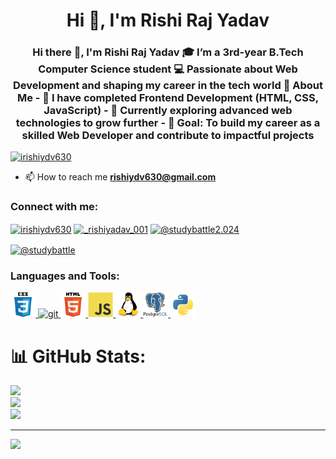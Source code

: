<h1 align="center">Hi 👋, I'm Rishi Raj Yadav</h1>
<h3 align="center">Hi there 👋, I'm Rishi Raj Yadav 🎓 I’m a 3rd-year B.Tech Computer Science student 💻 Passionate about Web Development and shaping my career in the tech world  🚀
 About Me - 🌱 I have completed Frontend Development (HTML, CSS, JavaScript) - 🔭 Currently exploring advanced web technologies to grow further - 
🎯 Goal: To build my career as a skilled Web Developer and contribute to impactful projects</h3>

<p align="left"> <a href="https://twitter.com/irishiydv630" target="blank"><img src="https://img.shields.io/twitter/follow/irishiydv630?logo=twitter&style=for-the-badge" alt="irishiydv630" /></a> </p>

- 📫 How to reach me **rishiydv630@gmail.com**

<h3 align="left">Connect with me:</h3>
<p align="left">
<a href="https://twitter.com/irishiydv630" target="blank"><img align="center" src="https://raw.githubusercontent.com/rahuldkjain/github-profile-readme-generator/master/src/images/icons/Social/twitter.svg" alt="irishiydv630" height="30" width="40" /></a>
<a href="https://instagram.com/_rishiyadav_01" target="blank"><img align="center" src="https://raw.githubusercontent.com/rahuldkjain/github-profile-readme-generator/master/src/images/icons/Social/instagram.svg" alt="_rishiyadav_001" height="30" width="40" /></a>
<a href="https://youtube.com/@studybattle2.024?si=-UDriqFB5DVOejLM" target="blank"><img align="center" src="https://raw.githubusercontent.com/rahuldkjain/github-profile-readme-generator/master/src/images/icons/Social/youtube.svg" alt="@studybattle2.024" height="30" width="40" /></a>

<a href="https://pin.it/1xW3U55Wu" target="blank"><img align="center" src="content://media/external/downloads/1000138687" alt="@studybattle" height="30" width="40" /></a>
</p>

<h3 align="left">Languages and Tools:</h3>
<p align="left"> <a href="https://www.w3schools.com/css/" target="_blank" rel="noreferrer"> <img src="https://raw.githubusercontent.com/devicons/devicon/master/icons/css3/css3-original-wordmark.svg" alt="css3" width="40" height="40"/> </a>  <a href="https://git-scm.com/" target="_blank" rel="noreferrer"> <img src="https://www.vectorlogo.zone/logos/git-scm/git-scm-icon.svg" alt="git" width="40" height="40"/> </a>  <a href="https://www.w3.org/html/" target="_blank" rel="noreferrer"> <img src="https://raw.githubusercontent.com/devicons/devicon/master/icons/html5/html5-original-wordmark.svg" alt="html5" width="40" height="40"/> </a>  <a href="https://developer.mozilla.org/en-US/docs/Web/JavaScript" target="_blank" rel="noreferrer"> <img src="https://raw.githubusercontent.com/devicons/devicon/master/icons/javascript/javascript-original.svg" alt="javascript" width="40" height="40"/> </a>  <a href="https://www.linux.org/" target="_blank" rel="noreferrer"> <img src="https://raw.githubusercontent.com/devicons/devicon/master/icons/linux/linux-original.svg" alt="linux" width="40" height="40"/> </a>  <a href="https://www.postgresql.org" target="_blank" rel="noreferrer"> <img src="https://raw.githubusercontent.com/devicons/devicon/master/icons/postgresql/postgresql-original-wordmark.svg" alt="postgresql" width="40" height="40"/> </a>  <a href="https://www.python.org" target="_blank" rel="noreferrer"> <img src="https://raw.githubusercontent.com/devicons/devicon/master/icons/python/python-original.svg" alt="python" width="40" height="40"/> </a> </p>


# 📊 GitHub Stats:
![](https://github-readme-stats.vercel.app/api?username=Rishi001yadav&theme=dark&hide_border=false&include_all_commits=false&count_private=false)<br/>
![](https://nirzak-streak-stats.vercel.app/?user=Rishi001yadav&theme=dark&hide_border=false)<br/>
![](https://github-readme-stats.vercel.app/api/top-langs/?username=Rishi001yadav&theme=dark&hide_border=false&include_all_commits=false&count_private=false&layout=compact)

---
[![](https://visitcount.itsvg.in/api?id=Rishi001yadav&icon=0&color=0)](https://visitcount.itsvg.in)

<!-- Proudly created with GPRM ( https://gprm.itsvg.in ) -->